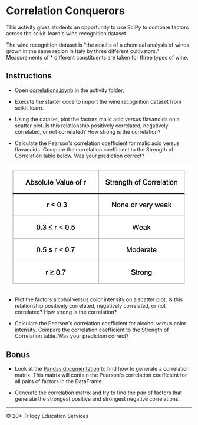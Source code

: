 # Correlation Conquerors

This activity gives students an opportunity to use SciPy to compare factors across the scikit-learn's wine recognition dataset.

The wine recognition dataset is "the results of a chemical analysis of wines grown in the same region in Italy by three different cultivators." Measurements of * different constituents are taken for three types of wine.

## Instructions

* Open [correlations.ipynb](Unsolved/correlations.ipynb) in the activity folder.

* Execute the starter code to import the wine recognition dataset from scikit-learn.

* Using the dataset, plot the factors malic acid versus flavanoids on a scatter plot. Is this relationship positively correlated, negatively correlated, or not correlated? How strong is the correlation?

* Calculate the Pearson's correlation coefficient for  malic acid versus flavanoids. Compare the correlation coefficient to the Strength of Correlation table below. Was your prediction correct?

![correlation strength table](Images/correlation_table.png)

* Plot the factors alcohol versus color intensity on a scatter plot. Is this relationship positively correlated, negatively correlated, or not correlated? How strong is the correlation?

* Calculate the Pearson's correlation coefficient for alcohol versus color intensity. Compare the correlation coefficient to the Strength of Correlation table. Was your prediction correct?

## Bonus

* Look at the [Pandas documentation](https://pandas.pydata.org/pandas-docs/stable/) to find how to generate a correlation matrix. This matrix will contain the Pearson's correlation coefficient for all pairs of factors in the DataFrame.

* Generate the correlation matrix and try to find the pair of factors that generate the strongest positive and strongest negative correlations.

- - -

© 20* Trilogy Education Services
